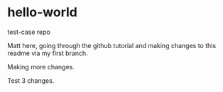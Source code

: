 # hello-world
test-case repo

Matt here, going through the github tutorial and making changes to this readme via my first branch.

Making more changes.

Test 3 changes.
